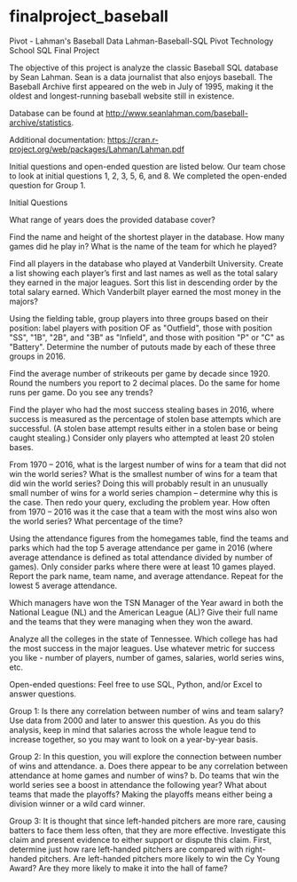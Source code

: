 # finalproject_baseball
Pivot - Lahman's Baseball Data
Lahman-Baseball-SQL
Pivot Technology School SQL Final Project

The objective of this project is analyze the classic Baseball SQL database by Sean Lahman. Sean is a data journalist that also enjoys baseball. The Baseball Archive first appeared on the web in July of 1995, making it the oldest and longest-running baseball website still in existence.

Database can be found at http://www.seanlahman.com/baseball-archive/statistics.

Additional documentation: https://cran.r-project.org/web/packages/Lahman/Lahman.pdf

Initial questions and open-ended question are listed below. Our team chose to look at initial questions 1, 2, 3, 5, 6, and 8. We completed the open-ended question for Group 1.

Initial Questions

What range of years does the provided database cover?

Find the name and height of the shortest player in the database. How many games did he play in? What is the name of the team for which he played?

Find all players in the database who played at Vanderbilt University. Create a list showing each player’s first and last names as well as the total salary they earned in the major leagues. Sort this list in descending order by the total salary earned. Which Vanderbilt player earned the most money in the majors?

Using the fielding table, group players into three groups based on their position: label players with position OF as "Outfield", those with position "SS", "1B", "2B", and "3B" as "Infield", and those with position "P" or "C" as "Battery". Determine the number of putouts made by each of these three groups in 2016.

Find the average number of strikeouts per game by decade since 1920. Round the numbers you report to 2 decimal places. Do the same for home runs per game. Do you see any trends?

Find the player who had the most success stealing bases in 2016, where success is measured as the percentage of stolen base attempts which are successful. (A stolen base attempt results either in a stolen base or being caught stealing.) Consider only players who attempted at least 20 stolen bases.

From 1970 – 2016, what is the largest number of wins for a team that did not win the world series? What is the smallest number of wins for a team that did win the world series? Doing this will probably result in an unusually small number of wins for a world series champion – determine why this is the case. Then redo your query, excluding the problem year. How often from 1970 – 2016 was it the case that a team with the most wins also won the world series? What percentage of the time?

Using the attendance figures from the homegames table, find the teams and parks which had the top 5 average attendance per game in 2016 (where average attendance is defined as total attendance divided by number of games). Only consider parks where there were at least 10 games played. Report the park name, team name, and average attendance. Repeat for the lowest 5 average attendance.

Which managers have won the TSN Manager of the Year award in both the National League (NL) and the American League (AL)? Give their full name and the teams that they were managing when they won the award.

Analyze all the colleges in the state of Tennessee. Which college has had the most success in the major leagues. Use whatever metric for success you like - number of players, number of games, salaries, world series wins, etc.

Open-ended questions: Feel free to use SQL, Python, and/or Excel to answer questions.

Group 1: Is there any correlation between number of wins and team salary? Use data from 2000 and later to answer this question. As you do this analysis, keep in mind that salaries across the whole league tend to increase together, so you may want to look on a year-by-year basis.

Group 2: In this question, you will explore the connection between number of wins and attendance. a. Does there appear to be any correlation between attendance at home games and number of wins? b. Do teams that win the world series see a boost in attendance the following year? What about teams that made the playoffs? Making the playoffs means either being a division winner or a wild card winner.

Group 3: It is thought that since left-handed pitchers are more rare, causing batters to face them less often, that they are more effective. Investigate this claim and present evidence to either support or dispute this claim. First, determine just how rare left-handed pitchers are compared with right-handed pitchers. Are left-handed pitchers more likely to win the Cy Young Award? Are they more likely to make it into the hall of fame?
